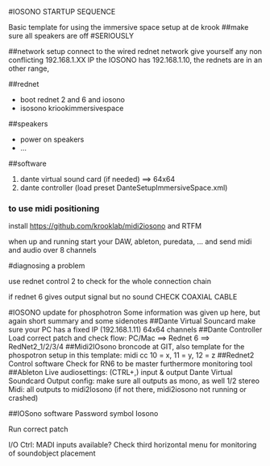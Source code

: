#IOSONO STARTUP SEQUENCE

Basic template for using the immersive space setup at de krook
##make sure all speakers are off
#SERIOUSLY


##network setup
connect to the wired rednet network
give yourself any non conflicting 192.168.1.XX IP
the IOSONO has 192.168.1.10, the rednets are in an other range,


##rednet

- boot rednet 2 and 6 and iosono
- isosono kriookimmersivespace

##speakers
- power on speakers 
- ...

##software

1. dante virtual sound card  (if needed) ==> 64x64
2. dante controller (load preset DanteSetupImmersiveSpace.xml) 

### to use midi positioning
install https://github.com/krooklab/midi2iosono and RTFM

when up and running start your DAW, ableton, puredata, ... and send midi and audio over 8 channels



#diagnosing a problem

use rednet control 2 to check for the whole connection chain

if rednet 6 gives output signal but no sound CHECK COAXIAL CABLE



#IOSONO update for phosphotron
Some information was given up here, but again short summary and some sidenotes
##Dante Virtual Souncard
make sure your PC has a fixed IP (192.168.1.11)
64x64 channels
##Dante Controller
Load correct patch and check flow:
PC/Mac ==> Rednet 6 ==> RedNet2_1/2/3/4
##Midi2IOsono
broncode at GIT, also  template for the phospotron setup
in this template: midi cc 10 = x, 11 = y, 12 = z
##Rednet2 Control software
Check for RN6 to be master
furthermore monitoring tool
##Ableton Live
audiosettings: (CTRL+,) input & output Dante Virtual Soundcard
Output config: make sure all outputs as mono, as well 1/2 stereo
Midi: all outputs to midi2Iosono (if not there, midi2iosono not running or crashed)

##IOSono software
Password symbol Iosono

Run correct patch

I/O Ctrl: MADI inputs available?
Check third horizontal menu for monitoring of soundobject placement

